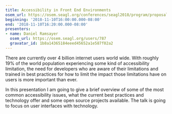 ```yaml
---
title: Accessibility in Front End Environments
osem_url: https://osem.seagl.org/conferences/seagl2018/program/proposals/554
beginning: '2018-11-10T16:00:00.000-08:00'
end: '2018-11-10T16:20:00.000-08:00'
presenters:
- name: Daniel Ramsayer
  osem_url: https://osem.seagl.org/users/787
  gravatar_id: 1b8a14365184eeed45652a1e587f02a2
---
```


There are currently over 4 billion internet users world wide. With roughly 19% of the world population experiencing some kind of accessibility limitation, the need for developers who are aware of their limitations and trained in best practices for how to limit the impact those limitations have on users is more important than ever.

In this presentation I am going to give a brief overview of some of the most common accessibility issues, what the current best practices and technology offer and some open source projects available. The talk is going to focus on user interfaces with technology.

